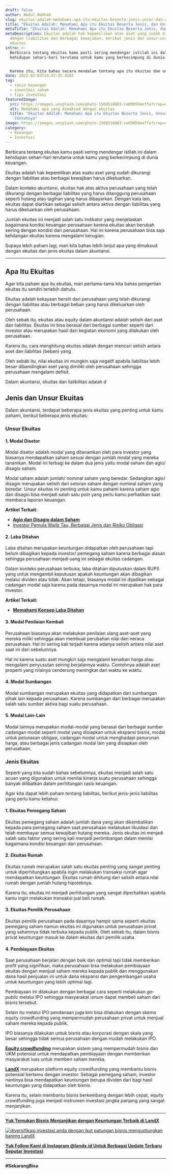 ```yaml
---
draft: false
author: Abdul Wahhab
slug: ekuitas-adalah-memahami-apa-itu-ekuitas-beserta-jenis-unsur-dan-contohnya
title: "Ekuitas Adalah: Memahami Apa itu Ekuitas Beserta Jenis, dan Unsur"
metaTitle: "Ekuitas Adalah: Memahami Apa itu Ekuitas Beserta Jenis, dan Unsur"
metaDescription: Ekuitas adalah hak kepemilikan atas aset yang sudah dikurangi
  dengan liabilitas dan berbagai kewajiban, berikut jenis dan unsur-unsur
  ekuitas
intro: >-
  Berbicara tentang ekuitas kamu pasti sering mendengar istilah ini dalam
  kehidupan sehari-hari terutama untuk kamu yang berkecimpung di dunia keuangan.


  Karena itu, kita bahas secara mendalam tentang apa itu ekuitas dan unsur-unsurnya.
date: 2022-02-03T14:42:35.416Z
tag:
  - rasio keuangan
  - investasi saham
  - tips investasi
featuredImage:
  src: https://images.unsplash.com/photo-1560518883-ce09059eeffa?crop=entropy&cs=tinysrgb&fit=max&fm=jpg&ixid=MnwxMTc3M3wwfDF8c2VhcmNofDEwfHxpbnZlc3RtZW50fGVufDB8fHx8MTY0MDE0ODgzMA&ixlib=rb-1.2.1&q=80&w=1080
  alt: Memahami apa yang dimaksud dengan ekuitas
  title: "Ekuitas Adalah: Memahami Apa itu Ekuitas Beserta Jenis, Unsur, dan
    Contohnya"
image: https://images.unsplash.com/photo-1560518883-ce09059eeffa?crop=entropy&cs=tinysrgb&fit=max&fm=jpg&ixid=MnwxMTc3M3wwfDF8c2VhcmNofDEwfHxpbnZlc3RtZW50fGVufDB8fHx8MTY0MDE0ODgzMA&ixlib=rb-1.2.1&q=80&w=1080
category:
  - Keuangan
  - Investasi
---
```

Berbicara tentang ekuitas kamu pasti sering mendengar istilah ini dalam kehidupan sehari-hari terutama untuk kamu yang berkecimpung di dunia keuangan.

Ekuitas adalah hak kepemilikan atas suatu aset yang sudah dikurangi dengan liabilitas atau berbagai kewajiban harus dikeluarkan.

Dalam konteks akuntansi,  ekuitas hak atas aktiva perusahaan yang telah dikurangi dengan berbagai liabilitas yang harus ditanggung perusahaan seperti hutang atau tagihan yang harus dibayarkan. Dengan kata lain, ekuitas dapat diartikan sebagai selisih antara aktiva dengan liabilitas yang harus dikeluarkan oleh perusahaan.

Jumlah ekuitas ini menjadi salah satu indikator yang menjelaskan bagaimana kondisi keuangan perusahaan karena ekuitas akan berubah seiring dengan kondisi dari perusahaan. Hal ini karena perusahaan bisa saja kehilangan ekuitas karena mengalami kerugian.

Supaya lebih paham lagi, mari kita bahas lebih lanjut apa yang dimaksud dengan ekuitas dan jenis ekuitas dalam akuntansi.

- - -

## Apa Itu Ekuitas

Agar kita paham apa itu ekuitas, mari pertama-tama kita bahas pengertian ekuitas itu sendiri terlebih dahulu.

Ekuitas adalah kekayaan bersih dari perusahaan yang telah dikurangi dengan liabilitas atau berbagai beban yang harus dikeluarkan oleh perusahaan. 

Oleh sebab itu, ekuitas atau equity dalam akuntansi adalah selisih dari aset dan liabilitas. Ekuitas ini bisa berasal dari berbagai sumber seperti dari investor atau merupakan hasil dari kegiatan ekonomi yang dilakukan oleh perusahaan. 

Karena itu, cara menghitung ekuitas adalah dengan mencari selisih antara aset dan liabilitas (beban) yang 

Oleh sebab itu, nilai ekuitas ini mungkin saja negatif apabila liabilitas lebih besar dibandingkan aset yang dimiliki oleh perusahaan sehingga perusahaan mengalami defisit.

Dalam akuntansi, ekuitas dan lialibilitas adalah d

## Jenis dan Unsur Ekuitas

Dalam akuntansi, terdapat beberapa jenis ekuitas yang penting untuk kamu pahami, berikut beberapa jenis ekuitas:

### Unsur Ekuitas

#### 1. Modal Disetor

Modal disetor adalah modal yang ditanamkan oleh para investor yang biasanya mendapatkan saham sesuai dengan jumlah modal yang mereka tanamkan. Modal ini terbagi ke dalam dua jenis yaitu modal saham dan agio/ disagio saham.

Modal saham adalah jumlah/ nominal saham yang beredar. Sedangkan agio/ disagio merupakan selisih dari setoran saham dengan nominal saham yang beredar. Unsur ekuitas ini penting untuk kamu pahami karena saham agio dan disagio bisa menjadi salah satu poin yang perlu kamu perhatikan saat membaca laporan keuangan.

**Artikel Terkait:**

* **[Agio dan Disagio dalam Saham](https://landx.id/blog/kenali-apa-itu-agio-saham-dalam-investasi/)**
* [Investor Pemula Wajib Tau, Berbagai Jenis dan Risiko Obligasi](https://landx.id/blog/apa-itu-obligasi/)

#### 2. Laba Ditahan

Laba ditahan merupakan keuntungan didapatkan oleh perusahaan tapi belum dibagikan kepada investor/ pemegang saham karena berbagai alasan sehingga perusahaan menjadi uang ini sebagai ekuitas cadangan.

Dalam konteks perusahaan terbuka, laba ditahan diputuskan dalam RUPS yang untuk mengambil keputusan apakah keuntungan akan dibagikan melalui dividen atau tidak. Akan tetapi, biasanya modal ini dijadikan sebagai cadangan modal saja karena pada dasarnya modal ini merupakan hak para investor.

**Artikel Terkait:**

* **[Memahami Konsep Laba Ditahan](https://landx.id/blog/beda-antara-laba-ditahan-dan-laba-tahun-berjalan/)**

#### 3. Modal Penilaian Kembali

Perusahaan biasanya akan melakukan penilaian ulang aset-aset yang mereka miliki sehingga akan membuat perubahan nilai dari neraca perusahaan. Hal ini sering kali terjadi karena adanya selisih antara nilai aset saat ini dari sebelumnya.

Hal ini karena suatu aset mungkin saja mengalami kenaikan harga atau mengalami penyusutan seiring berjalannya waktu. Contohnya adalah aset properti yang nilainya cenderung meningkat dari waktu ke waktu.

#### 4. Modal Sumbangan

Modal sumbangan merupakan ekuitas yang didapatkan dari sumbangan pihak lain kepada perusahaan. Karena sumbangan dari berbagai merupakan salah satu sumber aktiva bagi suatu perusahaan.

#### 5. Modal Lain-Lain

Modal lainnya merupakan modal-modal yang berasal dari berbagai sumber cadangan modal seperti modal yang disiapkan untuk ekspansi bisnis, modal untuk pelunasan obligasi, cadangan modal untuk menghadapi penurunan harga, atau berbagai jenis cadangan modal lain yang disiapkan oleh perusahaan.

### Jenis Ekuitas

Seperti yang kita sudah bahas sebelumnya, ekuitas menjadi salah satu acuan yang digunakan untuk menilai kinerja suatu perusahaan sehingga banyak dilibatkan dalam perhitungan rasio keuangan.

Agar kita dapat lebih paham tentang liabilitas, berikut jenis-jenis liabilitas yang perlu kamu ketahui:

#### 1. Ekuitas Pemegang Saham

Ekuitas pemegang saham adalah jumlah dana yang akan dikembalikan kepada para pemegang saham saat perusahaan melakukan likuidasi dan telah membayar semua kewajiban hutang mereka. Jenis ekuitas ini menjadi salah satu faktor yang sering kali menjadi pertimbangan dalam menilai bagaimana kondisi keuangan dari perusahaan.

#### 2. Ekuitas Rumah

Ekuitas rumah merupakan salah satu ekuitas penting yang sangat penting untuk diperhitungkan apabila ingin melakukan transaksi rumah agar mendapatkan keuntungan. Ekuitas rumah dihitung dari selisih antara nilai rumah dengan jumlah hutang hipoteknya.

Karena itu, ekuitas ini menjadi perhitungan yang sangat diperhatikan apabila kamu ingin melakukan transaksi jual beli rumah.

#### 3. Ekuitas Pemilik Perusahaan

Ekuitas pemilik perusahaan pada dasarnya hampir sama seperti ekuitas pemegang saham namun ekuitas ini digunakan untuk perusahaan privat yang sahamnya tidak terbuka kepada publik. Oleh sebab itu, dalam bisnis privat keuntungan masuk ke dalam ekuitas dari pemilik usaha.

#### 4. Pembiayaan Ekuitas

Saat perusahaan berjalan dengan baik dan optimal tapi tidak memberikan profit yang signifikan, maka perusahaan bisa melakukan pembiayaan ekuitas dengan menjual saham mereka kepada publik dan menggunakan dana hasil penjualan ini untuk dana ekspansi dan pengembangan usaha untuk keuntungan yang lebih optimal lagi.

Pembiayaan ini dilakukan dengan berbagai cara seperti melakukan *go-public* melalui IPO sehingga masyarakat umum dapat membeli saham dari bisnis tersebut.

Selain itu melalui IPO pendanaan juga kini bisa dilakukan dengan skema equity crowdfunding yang mempermudah perusahaan privat untuk menjual saham mereka kepada publik.

IPO biasanya dilakukan untuk bisnis atau korporasi dengan skala yang besar sehingga tidak semua perusahaan dengan mudah melakukan IPO.

**[Equity crowdfunding](https://landx.id/)** merupakan sistem yang mempermudah bisnis dan UKM potensial untuk mendapatkan pembiayaan dengan memberikan masyarakat luas untuk memberi saham mereka.

**[LandX](https://landx.id/)**  merupakan platform equity crowdfunding yang membantu bisnis potensial bertemu dengan investor. Sebagai pemegang saham, investor nantinya bisa mendapatkan keuntungan berupa dividen dari bagi hasil keuntungan yang didapatkan oleh bisnis.

Karena itu, selain membantu bisnis berkembang dengan lebih cepat, equity crowdfunding juga menjadi instrumen investasi jangka panjang yang sangat menjanjikan.

- - -

**[Yuk Temukan Bisnis Menjanjikan dengan Keuntungan Terbaik di LandX](https://landx.id/project/?utm_source=Blog&utm_medium=organic+keyword&utm_campaign=blog&utm_id=Blog)**

[![diversifikasi investasi anda dengan ikut patungan bisnis menguntungkan bareng LandX](https://accountgram-production.sfo2.cdn.digitaloceanspaces.com/landx_ghost/2021/10/patungan-bisnis-menguntungkan-bareng-landx-4.png)](https://landx.id/project/?utm_source=Blog&utm_medium=organic+keyword&utm_campaign=blog&utm_id=Blog)

**[Yuk Follow Kami di Instagram @landx.id Untuk Berbagai Update Terbaru Seputar Investasi](https://www.instagram.com/landx.id/?utm_medium=copy_link)**

- - -

**\#SekarangBisa**